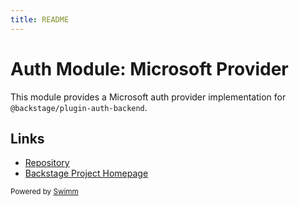 ```yaml
---
title: README
---
```

# Auth Module: Microsoft Provider

This module provides a Microsoft auth provider implementation for `@backstage/plugin-auth-backend`.

## Links

- [Repository](https://github.com/backstage/backstage/tree/master/plugins/auth-backend-module-microsoft-provider)
- [Backstage Project Homepage](https://backstage.io)

<SwmMeta version="3.0.0"><sup>Powered by [Swimm](https://app.swimm.io/)</sup></SwmMeta>
